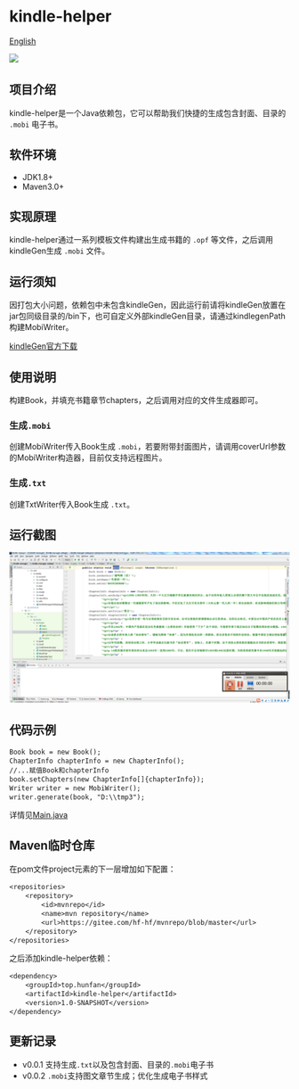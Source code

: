 # kindle-helper

[English](https://github.com/hf-hf/kindle-helper/tree/master/README_EN.md)

<p align="left">
    <a>
    	<img src="https://img.shields.io/badge/JDK-1.8+-brightgreen.svg" >
    </a>
</p>

## 项目介绍
kindle-helper是一个Java依赖包，它可以帮助我们快捷的生成包含封面、目录的 `.mobi` 电子书。

## 软件环境
- JDK1.8+
- Maven3.0+

## 实现原理
kindle-helper通过一系列模板文件构建出生成书籍的 `.opf` 等文件，之后调用kindleGen生成 `.mobi` 文件。

## 运行须知
因打包大小问题，依赖包中未包含kindleGen，因此运行前请将kindleGen放置在jar包同级目录的/bin下，也可自定义外部kindleGen目录，请通过kindlegenPath构建MobiWriter。

[kindleGen官方下载](https://www.amazon.com/gp/feature.html?docId=1000765211)

## 使用说明
构建Book，并填充书籍章节chapters，之后调用对应的文件生成器即可。

### 生成`.mobi`
创建MobiWriter传入Book生成 `.mobi`，若要附带封面图片，请调用coverUrl参数的MobiWriter构造器，目前仅支持远程图片。

### 生成`.txt`
创建TxtWriter传入Book生成 `.txt`。

## 运行截图
![demo](/images/demo.gif)

## 代码示例
```
Book book = new Book();
ChapterInfo chapterInfo = new ChapterInfo();
//...赋值Book和chapterInfo
book.setChapters(new ChapterInfo[]{chapterInfo});
Writer writer = new MobiWriter();
writer.generate(book, "D:\\tmp3");
```
详情见[Main.java](/src/test/java/top/hunfan/kindle/Main.java)

## Maven临时仓库
在pom文件project元素的下一层增加如下配置：

```
<repositories>
    <repository>
        <id>mvnrepo</id>
        <name>mvn repository</name>
        <url>https://gitee.com/hf-hf/mvnrepo/blob/master</url>
    </repository>
</repositories>
```

之后添加kindle-helper依赖：

```
<dependency>
    <groupId>top.hunfan</groupId>
    <artifactId>kindle-helper</artifactId>
    <version>1.0-SNAPSHOT</version>
</dependency>
```

## 更新记录
- v0.0.1 支持生成`.txt`以及包含封面、目录的`.mobi`电子书
- v0.0.2 `.mobi`支持图文章节生成；优化生成电子书样式
